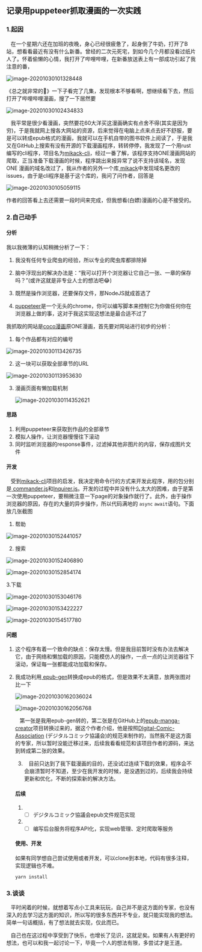 ## 记录用puppeteer抓取漫画的一次实践  

### 1.起因

&nbsp;&nbsp;&nbsp;在一个星期六还在加班的夜晚，身心已经很疲惫了，起身倒了牛奶，打开了B站，想看看最近有没有什么新番。曾经的二次元死宅，到如今几个月都没看过纸片人了。怀着偷懒的心情，我打开了哔哩哔哩，在新番放送表上有一部成功引起了我注意的番，

![image-20201030101328448](images/image-20201030101328448.png)

 《总之就非常的🍋》一下子看完了几集，发现根本不够看啊，想继续看下去，然后打开了哔哩哔哩漫画，搜了一下居然要

![image-20201030102434833](images/image-20201030102434833.png)

&nbsp;&nbsp;&nbsp;我平常是很少看漫画，突然要花60大洋买这漫画确实有点舍不得(其实是因为穷)，于是我就网上搜各大网站的资源，后来觉得在电脑上点来点去好不舒服，要是可以转成epub格式的漫画，我就可以在手机自带的图书软件上阅读了，于是我又在GitHub上搜索有没有开源的下载漫画程序，转转停停，我发现了一个用rust编写的cli程序，项目名为[mikack-cli](https://github.com/Hentioe/mikack-cli)，经过一番了解，该程序支持ONE漫画网站的爬取，正当准备下载漫画的时候，程序跳出来报异常了说不支持该域名，发现ONE 漫画的域名改过了，我从作者的另外一个库[ mikack](https://github.com/Hentioe/mikack)中发现域名更改的issues，由于是cli程序是基于这个库的，我问了问作者，回答是

![image-20201030105059115](images/image-20201030105059115.png)

作者的回答看上去还需要一段时间来完成，但我想看(白嫖)漫画的心是不接受的。

### 2.自己动手

#### 分析

我以我微薄的认知稍微分析了一下：  

1. 我没有任何专业爬虫的经验，所以专业的爬虫库都排除掉

2. 脑中浮现出的解决办法是：“我可以打开个浏览器让它自己一张、一章的保存吗？”(或许这就是非专业人士的想法吧😂)

3. 既然是操作浏览器，还要保存文件，那NodeJS就成首选了

4. [puppeteer](https://github.com/puppeteer/puppeteer)是一个无头的chrome，你可以编写脚本来控制它为你做任何你在浏览器上做的事，这对于我这实现这想法是最合适不过了

我抓取的网站是[coco漫画](https://www.cocomanhua.com/)原ONE漫画，首先要对网站进行初步的分析：  

1. 每个作品都有对应的编号  

![image-20201030113426735](images/image-20201030113426735.png)

2. 这一块可以获取全部章节的URL  

![image-20201030113953630](images/image-20201030113953630.png)

3. 漫画页面有懒加载机制  

   ![image-20201030114352621](images/image-20201030114352621.png)

#### 思路

1. 利用puppeteer来获取到作品的全部章节
2. 模拟人操作，让浏览器慢慢往下滚动
3. 同时监听浏览器的response事件，过滤掉其他非图片的内容，保存成图片文件

#### 开发

&nbsp;&nbsp;&nbsp;受到[mikack-cli](https://github.com/Hentioe/mikack-cli)项目的启发，我决定用命令行的方式来开发此程序，用的包分别是[ commander.js](https://github.com/tj/commander.js)和[Inquirer.js](https://github.com/SBoudrias/Inquirer.js)。开发的过程中并没有什么太大的困难，由于是第一次使用puppeteer，要稍微注意一下page的对象操作就行了。此外，由于操作浏览器的原因，存在的大量的异步操作，所以代码满地的 `async` `await`语句。下面放几张截图  

1. 帮助

![image-20201030152441057](images/image-20201030152441057.png)

2. 搜索

![image-20201030152406890](images/image-20201030152406890.png)

![image-20201030152854174](images/image-20201030152854174.png)

3.下载

![image-20201030153046176](images/image-20201030153046176.png)

![image-20201030153422227](images/image-20201030153422227.png)

![image-20201030154517780](images/image-20201030154517780.png)



#### 问题

1. 这个程序有着一个致命的缺点：保存太慢。但是我目前暂时没有办法去解决它，由于网络和懒加载的原因，只能模仿人的操作，一点一点的让浏览器往下滚动，保证每一张都能成功加载和保存。

2. 我成功利用[ epub-gen](https://github.com/cyrilis/epub-gen)转换成epub的格式，但是效果不太满意，放两张图对比一下

   ![image-20201030162036024](images/image-20201030162036024.png)

   ![image-20201030162056768](images/image-20201030162056768.png)

     

   &nbsp;&nbsp;&nbsp;第一张是我用epub-gen转的，第二张是在GitHub上的[epub-manga-creator](https://github.com/wing-kai/epub-manga-creator)项目转换过来的，据这个作者介绍，他是按照[DIgital-Comic-Association](http://www.digital-comic.jp/) (デジタルコミック協議会)的规范来制作的，当然我不是这方面的专家，所以暂时没能迁移过来，后续我看看规范和该项目作者的源码，来达到转成第二张的效果。

   

   

   3. &nbsp;&nbsp;&nbsp;目前只达到了我下载漫画的目的，还没试过连续下载的效果，程序会不会崩溃暂时不知道，至少在我开发的时候，是没遇到过的，后续我会持续更新和优化，不断的探索新的解决方法。

   

   #### 后续

   1. - [ ] デジタルコミック協議会epub文件规范实现
   2. - [ ] 编写后台服务将程序API化，实现web管理、定时爬取等服务

   #### 使用、开发

   如果有同学想自己尝试使用或者开发，可以clone到本地，代码有很多注释，实现逻辑也不难。

   ```shell
   yarn install
   ```

   

### 3.谈谈

&nbsp;&nbsp;&nbsp;平时闲着的时候，就想着写点小工具来玩玩，自己并不是这方面的专家，也没有深入的去学习这方面的知识，所以写的很多东西并不专业，就只能实现我的想法。简单一句话概括，有了想法就去实现，仅此而已。  

&nbsp;&nbsp;&nbsp;自己也在这过程中享受到了快乐，也增长了见识，这就足矣。如果有人有更好的想法，也可以和我一起讨论一下，毕竟一个人的想法有限，多尝试才是王道。

